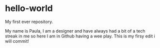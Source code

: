 # hello-world
My first ever repository.

My name is Paula, I am a designer and have always had a bit of a tech streak in me so here I am in Github having a wee play. This is my firsy edit i will commit!
